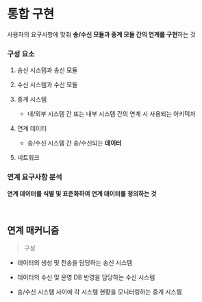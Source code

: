 # 통합 구현

사용자의 요구사항에 맞춰 **송/수신 모듈과 중계 모듈 간의 연계를 구현**하는 것

### 구성 요소

1. 송신 시스템과 송신 모듈

1. 수신 시스템과 수신 모듈

1. 중계 시스템
    - 내/외부 시스템 간 또는 내부 시스템 간의 연계 시 사용되는 아키텍처
1. 연계 데이터
    - 송/수신 시스템 간 송/수신되는 **데이터**
1. 네트워크

### 연계 요구사항 분석

**연계 데이터를 식별 및 표준화하여 연계 데이터를 정의하는 것**

<br/>

## 연계 매커니즘

> 구성

- 데이터의 생성 및 전송을 담당하는 송신 시스템

- 데이터의 수신 및 운영 DB 반영을 담당하는 수신 시스템

- 송/수신 시스템 사이에 각 시스템 현황을 모니터링하는 중계 시스템
